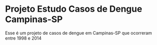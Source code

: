 # Projeto Estudo Casos de Dengue Campinas-SP
 Esse é um projeto de casos de dengue em Campinas-SP que ocorreram entre 1998 e 2014

